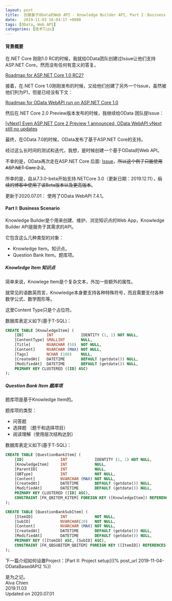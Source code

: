 ```yaml
---
layout: post
title:  创建基于OData的Web API - Knowledge Builder API, Part I：Business Scenario
date:   2019-11-03 16:04:17 +0800
tags: [OData, Web API]
categories: [技术Tips]
---
```


#### 背景概要

在.NET Core 刚刚1.0 RC的时候，我就给OData团队创建过Issue让他们支持ASP.NET Core，然而没有任何有意义的答复。

[Roadmap for ASP.NET Core 1.0 RC2? ](https://github.com/OData/WebApi/issues/744)


接着，在.NET Core 1.0刚刚发布的时候，又给他们创建了另外一个Issue，虽然被他们列为P1，但是已经没有下文：

[Roadmap for OData WebAPI run on ASP.NET Core 1.0](https://github.com/OData/WebApi/issues/772)


然后在.NET Core 2.0 Preview版本发布的时候，我继续给OData 团队提Issue：

[[vNext] Even ASP.NET Core 2 Preview 1 announced, OData WebAPI vNext still no updates](https://github.com/OData/WebApi/issues/975)


最终，在OData 7.0的时候，OData发布了基于ASP.NET Core的支持。

经过这么长时间的测试和迭代，我想，是时候创建一个基于OData的Web API。


不幸的是，OData再次走在ASP.NET Core 后面: [Issue](https://github.com/OData/WebApi/issues/1748)，~~所以这个例子只能使用ASP.NET Core 2.2~~。　

所幸的是，自从7.3.0-beta开始支持.NETCore 3.0（更新日期：2019.12.11），~~后续的博客中使用了该Beta版本以及更高版本~~。

更新于2020.07.01： 使用了OData WebAPI 7.4.1。


#### Part I: Business Scenario


Knowledge Builder是个用来创建、维护、浏览知识点的Web App，Knowledge Builder API是服务于其需求的API。

它包含这么几种类型的对象：
- Knowledge Item。知识点。
- Question Bank Item。题库项。

##### Knowledge Item 知识点

简单来说，Knowlege Item是个复杂文本，外加一些额外的属性。

就常见的语数英而言，Knowledge本身要支持各种特殊符号，而且需要支付各种数学公式、数学图形等。

这里Content Type只是个占位符。

数据库表定义如下(基于T-SQL)：

```sql
CREATE TABLE [KnowledgeItem] (
    [ID]          INT            IDENTITY (1, 1) NOT NULL,
    [ContentType] SMALLINT       NULL,
    [Title]       NVARCHAR (50)  NOT NULL,
    [Content]     NVARCHAR (MAX) NOT NULL,
    [Tags]        NCHAR (100)    NULL,
    [CreatedAt]   DATETIME       DEFAULT (getdate()) NULL,
    [ModifiedAt]  DATETIME       DEFAULT (getdate()) NULL,
    PRIMARY KEY CLUSTERED ([ID] ASC)
);

```

##### Question Bank Item 题库项

题库项是基于Knowledge Item的。

题库项的类型：
- 问答题
- 选择题 （题干和选择项目）
- 阅读理解（使用层次结构达到）

数据库表定义如下(基于T-SQL)：

```sql
CREATE TABLE [QuestionBankItem] (
    [ID]                INT            IDENTITY (1, 1) NOT NULL,
    [KnowledgeItem]     INT            NULL,
    [ParentID]          INT            NULL,
    [QBType]            INT            NOT NULL,
    [Content]           NVARCHAR (MAX) NOT NULL,
    [CreatedAt]         DATETIME       DEFAULT (getdate()) NULL,
    [ModifiedAt]        DATETIME       DEFAULT (getdate()) NULL,
    PRIMARY KEY CLUSTERED ([ID] ASC),
    CONSTRAINT [FK_QBITEM_KITEM] FOREIGN KEY ([KnowledgeItem]) REFERENCES KnowledgeItem ([ID]) ON DELETE SET NULL
);

CREATE TABLE [QuestionBankSubItem] (
    [ItemID]            INT            NOT NULL,
    [SubID]             NVARCHAR(20)   NOT NULL,
    [Content]           NVARCHAR (MAX) NOT NULL,
    [CreatedAt]         DATETIME       DEFAULT (getdate()) NULL,
    [ModifiedAt]        DATETIME       DEFAULT (getdate()) NULL,
    PRIMARY KEY ([ItemID] ASC, [SubID] ASC),
    CONSTRAINT [FK_QBSUBITEM_QBITEM] FOREIGN KEY ([ItemID]) REFERENCES QuestionBankItem ([ID]) ON DELETE CASCADE ON UPDATE CASCADE 
);
```

下一篇介绍如何设置Project：[Part II:  Project setup]({% post_url 2019-11-04-ODataBasedAPI2 %})


是为之记。   
Alva Chien   
2019.11.03   
Updated on 2020.07.01

